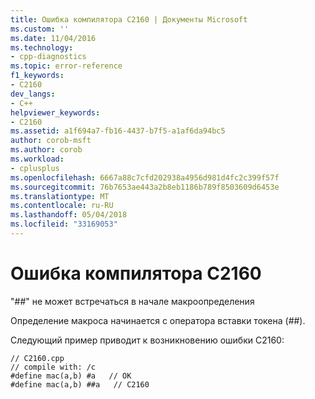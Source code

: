 ```yaml
---
title: Ошибка компилятора C2160 | Документы Microsoft
ms.custom: ''
ms.date: 11/04/2016
ms.technology:
- cpp-diagnostics
ms.topic: error-reference
f1_keywords:
- C2160
dev_langs:
- C++
helpviewer_keywords:
- C2160
ms.assetid: a1f694a7-fb16-4437-b7f5-a1af6da94bc5
author: corob-msft
ms.author: corob
ms.workload:
- cplusplus
ms.openlocfilehash: 6667a88c7cfd202938a4956d981d4fc2c399f57f
ms.sourcegitcommit: 76b7653ae443a2b8eb1186b789f8503609d6453e
ms.translationtype: MT
ms.contentlocale: ru-RU
ms.lasthandoff: 05/04/2018
ms.locfileid: "33169053"
---
```

# <a name="compiler-error-c2160"></a>Ошибка компилятора C2160
"##" не может встречаться в начале макроопределения  
  
 Определение макроса начинается с оператора вставки токена (##).  
  
 Следующий пример приводит к возникновению ошибки C2160:  
  
```  
// C2160.cpp  
// compile with: /c  
#define mac(a,b) #a   // OK  
#define mac(a,b) ##a   // C2160  
```